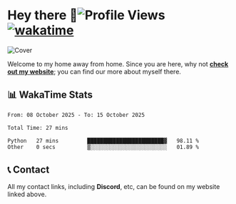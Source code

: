 # Hey there :wave:![Profile Views](https://komarev.com/ghpvc/?username=skifli) [![wakatime](https://wakatime.com/badge/user/b4317b02-0c6d-457b-82a4-a448b8a8d1df.svg)](https://wakatime.com/@b4317b02-0c6d-457b-82a4-a448b8a8d1df)

![Cover](https://github.com/skifli/splad/raw/main/assets/exploded-view.png)

Welcome to my home away from home. Since you are here, why not [**check out my website**](https://skifli.github.io); you can find our more about myself there.

## 📊 WakaTime Stats

<!--START_SECTION:waka-->

```txt
From: 08 October 2025 - To: 15 October 2025

Total Time: 27 mins

Python   27 mins         ████████████████████████▓   98.11 %
Other    0 secs          ▒░░░░░░░░░░░░░░░░░░░░░░░░   01.89 %
```

<!--END_SECTION:waka-->

## 📞 Contact

All my contact links, including **Discord**, etc, can be found on my website linked above.
